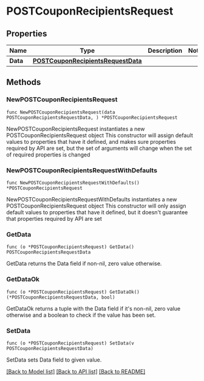 # POSTCouponRecipientsRequest

## Properties

Name | Type | Description | Notes
------------ | ------------- | ------------- | -------------
**Data** | [**POSTCouponRecipientsRequestData**](POSTCouponRecipientsRequestData.md) |  | 

## Methods

### NewPOSTCouponRecipientsRequest

`func NewPOSTCouponRecipientsRequest(data POSTCouponRecipientsRequestData, ) *POSTCouponRecipientsRequest`

NewPOSTCouponRecipientsRequest instantiates a new POSTCouponRecipientsRequest object
This constructor will assign default values to properties that have it defined,
and makes sure properties required by API are set, but the set of arguments
will change when the set of required properties is changed

### NewPOSTCouponRecipientsRequestWithDefaults

`func NewPOSTCouponRecipientsRequestWithDefaults() *POSTCouponRecipientsRequest`

NewPOSTCouponRecipientsRequestWithDefaults instantiates a new POSTCouponRecipientsRequest object
This constructor will only assign default values to properties that have it defined,
but it doesn't guarantee that properties required by API are set

### GetData

`func (o *POSTCouponRecipientsRequest) GetData() POSTCouponRecipientsRequestData`

GetData returns the Data field if non-nil, zero value otherwise.

### GetDataOk

`func (o *POSTCouponRecipientsRequest) GetDataOk() (*POSTCouponRecipientsRequestData, bool)`

GetDataOk returns a tuple with the Data field if it's non-nil, zero value otherwise
and a boolean to check if the value has been set.

### SetData

`func (o *POSTCouponRecipientsRequest) SetData(v POSTCouponRecipientsRequestData)`

SetData sets Data field to given value.



[[Back to Model list]](../README.md#documentation-for-models) [[Back to API list]](../README.md#documentation-for-api-endpoints) [[Back to README]](../README.md)


